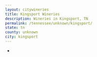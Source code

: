```yaml
---
layout: citywineries
title: Kingsport Wineries
description: Wineries in Kingsport, TN
permalink: /tennessee/unknown/kingsport/
state: tn
county: unknown
city: kingsport
---
```

-
